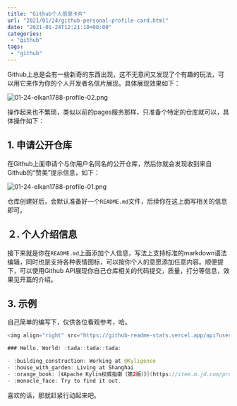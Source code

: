 ```yaml
---
title: "Github个人信息卡片"
url: "2021/01/24/github-personal-profile-card.html"
date: "2021-01-24T12:21:10+08:00"
categories:
 - "github"
tags:
 - "github"
---
```


Github上总是会有一些新奇的东西出现，这不无意间又发现了个有趣的玩法，可以用它来作为你的个人开发者名信片展现。具体展现效果如下：

![01-24-elkan1788-profile-02.png](http://siteimgs.lisenhui.cn/2021/01-24-elkan1788-profile-02.png-alias)

操作起来也不繁琐，类似以前的pages服务那样，只准备个特定的仓库就可以，具体操作如下：

<!--more-->

## 1. 申请公开仓库

在Github上面申请个与你用户名同名的公开仓库，然后你就会发现收到来自Github的“赞美”提示信息，如下：

![01-24-elkan1788-profile-01.png](http://siteimgs.lisenhui.cn/2021/01-24-elkan1788-profile-01.png-alias)


仓库创建好后，会默认准备好一个`README.md`文件，后续你在这上面写相关的信息即可。

## ２. 个人介绍信息

接下来就是你在`README.md`上面添加个人信息，写法上支持标准的markdown语法编辑，同时也是支持各种表情图标，可以按你个人的意愿添加任意内容。顺便提下，可以使用Github API展现你自己仓库相关的代码提交，质量，打分等信息，效果见开篇的介绍。

## 3. 示例

自己简单的编写下，仅供各位看观参考，哈。

```java
<img align="right" src="https://github-readme-stats.vercel.app/api?username=elkan1788&show_icons=true&icon_color=CE1D2D&text_color=718096&bg_color=ffffff&hide_title=true" />

### Hello, World! :tada::tada::tada:

- :building_construction: Working at @Kyligence
- :house_with_garden: Living at Shanghai
- :orange_book: [《Apache Kylin权威指南（第2版）》](https://item.m.jd.com/product/12566389.html)
- :monocle_face: Try to find it out.
```

喜欢的话，那就赶紧行动起来吧。

